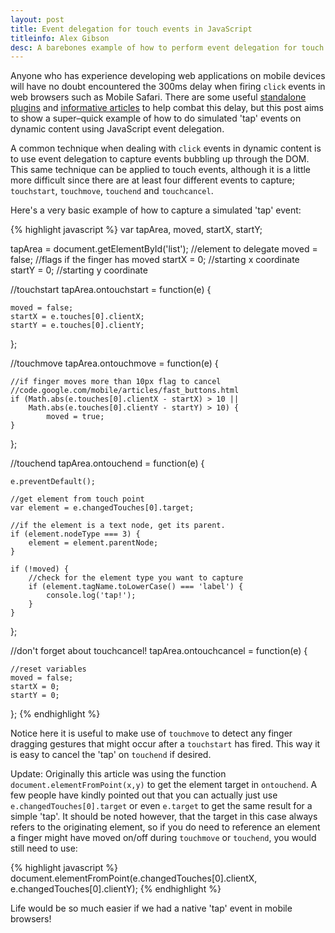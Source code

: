 ```yaml
---
layout: post
title: Event delegation for touch events in JavaScript
titleinfo: Alex Gibson
desc: A barebones example of how to perform event delegation for touch events in mobile web browsers
---
```


Anyone who has experience developing web applications on mobile devices will have no doubt encountered the 300ms delay when firing `click` events in web browsers such as Mobile Safari. There are some useful [standalone plugins](https://github.com/cheeaun/tappable) and [informative articles](http://code.google.com/mobile/articles/fast_buttons.html) to help combat this delay, but this post aims to show a super–quick example of how to do simulated 'tap' events on dynamic content using JavaScript event delegation.

A common technique when dealing with `click` events in dynamic content is to use event delegation to capture events bubbling up through the DOM. This same technique can be applied to touch events, although it is a little more difficult since there are at least four different events to capture; `touchstart`, `touchmove`, `touchend` and `touchcancel`.

Here's a very basic example of how to capture a simulated 'tap' event:

{% highlight javascript %}
var tapArea, moved, startX, startY;

tapArea = document.getElementById('list'); //element to delegate
moved = false; //flags if the finger has moved
startX = 0; //starting x coordinate
startY = 0; //starting y coordinate

//touchstart
tapArea.ontouchstart = function(e) {

    moved = false;
    startX = e.touches[0].clientX;
    startY = e.touches[0].clientY;
};

//touchmove
tapArea.ontouchmove = function(e) {

    //if finger moves more than 10px flag to cancel
    //code.google.com/mobile/articles/fast_buttons.html
    if (Math.abs(e.touches[0].clientX - startX) > 10 ||
        Math.abs(e.touches[0].clientY - startY) > 10) {
            moved = true;
    }
};

//touchend
tapArea.ontouchend = function(e) {

    e.preventDefault();

    //get element from touch point
    var element = e.changedTouches[0].target;

    //if the element is a text node, get its parent.
    if (element.nodeType === 3) {
        element = element.parentNode;
    }

    if (!moved) {
        //check for the element type you want to capture
        if (element.tagName.toLowerCase() === 'label') {
            console.log('tap!');
        }
    }
};

//don't forget about touchcancel!
tapArea.ontouchcancel = function(e) {

    //reset variables
    moved = false;
    startX = 0;
    startY = 0;
};
{% endhighlight %}

Notice here it is useful to make use of `touchmove` to detect any finger dragging gestures that might occur after a `touchstart` has fired. This way it is easy to cancel the 'tap' on `touchend` if desired.

Update: Originally this article was using the function `document.elementFromPoint(x,y)` to get the element target in `ontouchend`. A few people have kindly pointed out that you can actually just use `e.changedTouches[0].target` or even `e.target` to get the same result for a simple 'tap'. It should be noted however, that the target in this case always refers to the originating element, so if you do need to reference an element a finger might have moved on/off during `touchmove` or `touchend`, you would still need to use:

{% highlight javascript %}
document.elementFromPoint(e.changedTouches[0].clientX, e.changedTouches[0].clientY);
{% endhighlight %}

Life would be so much easier if we had a native 'tap' event in mobile browsers!
